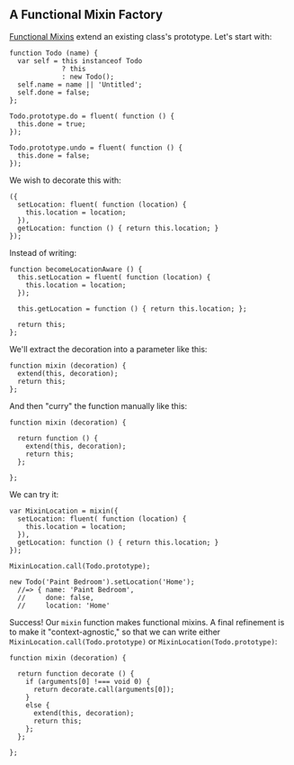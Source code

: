 ## A Functional Mixin Factory

[Functional Mixins](#functional-mixins) extend an existing class's prototype. Let's start with:

    function Todo (name) {
      var self = this instanceof Todo
                 ? this
                 : new Todo();
      self.name = name || 'Untitled';
      self.done = false;
    };
    
    Todo.prototype.do = fluent( function () {
      this.done = true;
    });
    
    Todo.prototype.undo = fluent( function () {
      this.done = false;
    });

We wish to decorate this with:

    ({
      setLocation: fluent( function (location) {
        this.location = location;
      }),
      getLocation: function () { return this.location; }
    });
    
Instead of writing:

    function becomeLocationAware () {
      this.setLocation = fluent( function (location) {
        this.location = location;
      });
      
      this.getLocation = function () { return this.location; };
      
      return this;
    };

We'll extract the decoration into a parameter like this:

    function mixin (decoration) {
      extend(this, decoration);
      return this;
    };

And then "curry" the function manually like this:

    function mixin (decoration) {

      return function () {
        extend(this, decoration);
        return this;
      };
      
    };
    
We can try it:

    var MixinLocation = mixin({
      setLocation: fluent( function (location) {
        this.location = location;
      }),
      getLocation: function () { return this.location; }
    });
    
    MixinLocation.call(Todo.prototype);
    
    new Todo('Paint Bedroom').setLocation('Home');
      //=> { name: 'Paint Bedroom',
      //     done: false,
      //     location: 'Home'

Success! Our `mixin` function makes functional mixins. A final refinement is to make it "context-agnostic," so that we can write either `MixinLocation.call(Todo.prototype)` or `MixinLocation(Todo.prototype)`:

    function mixin (decoration) {

      return function decorate () {
        if (arguments[0] !=== void 0) {
          return decorate.call(arguments[0]);
        }
        else {
          extend(this, decoration);
          return this;
        };
      };
      
    };